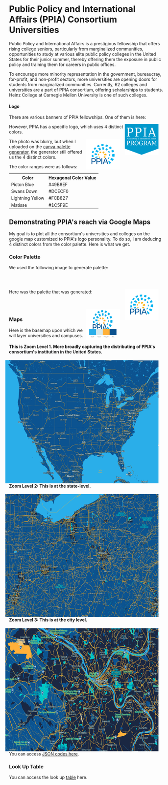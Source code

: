 <html>

<style>
table,  {
  border:2px solid black;
}
table thead, th { 
  border-top: 1px solid #000; 
  }
.center {
  display: block;
  margin-left: auto;
  margin-right: auto;
}
.float {
   float: right;
   padding-right: 16px;
}
</style>
  
<body>

<h1>Public Policy and International Affairs (PPIA) Consortium Universities</h1> 

Public Policy and International Affairs is a prestigious fellowship that offers rising college seniors, particularly from marginalized communities, opportunities to study at various elite public policy colleges in the United States for their junior summer, thereby offering them the exposure in public policy and training them for careers in public offices.
  
To encourage more minority representation in the government, bureaucray, for-profit, and non-profit sectors, more universities are opening doors for students from marginalized communities. Currently, 62 colleges and universities are a part of PPIA consortium, offering scholarships to students. Heinz College at Carnegie Mellon University is one of such colleges. 
  
  <h4>Logo</h4>

There are various banners of PPIA fellowships. One of them is here: 

<img class="float" src="ppia-logo.png" atl="PPIA Logo"  width="110" height="100">

However, PPIA has a specific logo, which uses 4 distinct colors.

<img class="float" src="ppia-logo-blurry.png" atl="PPIA Logo"  width="110" height="100">

The photo was blurry, but when I uploaded on the <a href='https://www.canva.com/colors/color-palette-generator/'> canva palette generator</a>, the generator still offered us the 4 distinct colors.

The color ranges were as follows: 

<table style="width:100%">
  <tr>
    <th>Color</th>
    <th>Hexagonal Color Value</th>
  </tr>
  <tr>
    <td>Picton Blue
    <td>#49B8EF</td>
  </tr>
  <tr>
    <td>Swans Down</td>
    <td>#DCECF0</td>
  </tr>
  <tr>
    <td>Lightning Yellow</td>
    <td>#FCB827</td>
  </tr>
  <tr>
    <td>Matisse</td>
    <td>#1C5F9E</td>
  </tr>
  </table>

  <h2>Demonstrating PPIA's reach via Google Maps</h2> 
  
  My goal is to plot all the consortium's universities and colleges on the google map customized to PPIA's logo personality. To do so, I am deducing 4 distinct colors from the color palette. Here is what we get. 
  
  <h3>Color Palette</h3>
  
  We used the following image to generate palette:
  
  <br> </br>
  
  <img class="float" src="ppia-logo-blurry.png" atl="PPIA Logo"  width="110" height="100">
  
  Here was the palette that was generated: 
  
  <br></br>
  <img class="float" src="ppia-color-palette.png" atl="PPIA Logo"  width="110" height="100">
  

  <h3>Maps</h3> 
  
  Here is the basemap upon which we will layer universities and campuses. 
  
  <h4>This is Zoom Level 1. More broadly capturing the distributing of PPIA's consortium's institution in the United States.</h4> 
  
  <img class="float" src="map_zoom1.png" atl="Map at Zoom Level 1"  width="500" height="400">
  
  <h4>Zoom Level 2: This is at the state-level.</h4> 
  
  <img class="float" src="map_zoom2.png" atl="Map at Zoom Level 2"  width="500" height="400">
  
  <h4>Zoom Level 3: This is at the city level.</h4> 
  
  <img class="float" src="map_zoom3.png" atl="Map at Zoom Level 3"  width="500" height="400">
  
  
  <h3><Json File></h3> 
    
   You can access <a href='https://github.com/iambikashgupta/gis-portfolio/'> JSON codes here</a>.
   
  
  <h3>Look Up Table</h3>
 
  You can access the look up <a href="https://github.com/iambikashgupta/gis-portfolio/](https://docs.google.com/document/d/1U1qyDIJZoNJw-hEzClXXR6GiBxCoPC1O6fI5Ar9krYM/edit?usp=sharing/"> table</a> here. 
  
  </body>
  </html>


